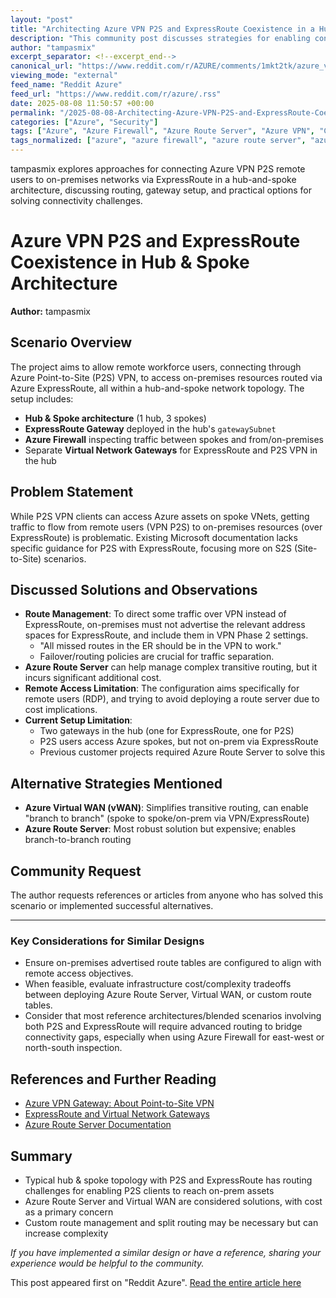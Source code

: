 ```yaml
---
layout: "post"
title: "Architecting Azure VPN P2S and ExpressRoute Coexistence in a Hub & Spoke Topology"
description: "This community post discusses strategies for enabling connectivity between Azure VPN Point-to-Site (P2S) users and on-premises resources via ExpressRoute, within a hub-and-spoke architecture. It highlights challenges, routing considerations, and cost-effective alternatives, including Azure Firewall, address space management, and the use (or avoidance) of Azure Route Server for remote workforce scenarios."
author: "tampasmix"
excerpt_separator: <!--excerpt_end-->
canonical_url: "https://www.reddit.com/r/AZURE/comments/1mkt2tk/azure_vpn_p2s_and_expressroute_coexistence/"
viewing_mode: "external"
feed_name: "Reddit Azure"
feed_url: "https://www.reddit.com/r/azure/.rss"
date: 2025-08-08 11:50:57 +00:00
permalink: "/2025-08-08-Architecting-Azure-VPN-P2S-and-ExpressRoute-Coexistence-in-a-Hub-and-Spoke-Topology.html"
categories: ["Azure", "Security"]
tags: ["Azure", "Azure Firewall", "Azure Route Server", "Azure VPN", "Community", "Cost Optimization", "ExpressRoute", "Hub And Spoke", "Network Architecture", "Network Security", "On Premises Connectivity", "Point To Site VPN", "RDP", "Remote Access", "Security", "Transitive Routing", "Virtual Network Gateway", "Virtual WAN"]
tags_normalized: ["azure", "azure firewall", "azure route server", "azure vpn", "community", "cost optimization", "expressroute", "hub and spoke", "network architecture", "network security", "on premises connectivity", "point to site vpn", "rdp", "remote access", "security", "transitive routing", "virtual network gateway", "virtual wan"]
---
```


tampasmix explores approaches for connecting Azure VPN P2S remote users to on-premises networks via ExpressRoute in a hub-and-spoke architecture, discussing routing, gateway setup, and practical options for solving connectivity challenges.<!--excerpt_end-->

# Azure VPN P2S and ExpressRoute Coexistence in Hub & Spoke Architecture

**Author:** tampasmix

## Scenario Overview

The project aims to allow remote workforce users, connecting through Azure Point-to-Site (P2S) VPN, to access on-premises resources routed via Azure ExpressRoute, all within a hub-and-spoke network topology. The setup includes:

- **Hub & Spoke architecture** (1 hub, 3 spokes)
- **ExpressRoute Gateway** deployed in the hub's `gatewaySubnet`
- **Azure Firewall** inspecting traffic between spokes and from/on-premises
- Separate **Virtual Network Gateways** for ExpressRoute and P2S VPN in the hub

## Problem Statement

While P2S VPN clients can access Azure assets on spoke VNets, getting traffic to flow from remote users (VPN P2S) to on-premises resources (over ExpressRoute) is problematic. Existing Microsoft documentation lacks specific guidance for P2S with ExpressRoute, focusing more on S2S (Site-to-Site) scenarios.

## Discussed Solutions and Observations

- **Route Management**: To direct some traffic over VPN instead of ExpressRoute, on-premises must not advertise the relevant address spaces for ExpressRoute, and include them in VPN Phase 2 settings.
  - "All missed routes in the ER should be in the VPN to work."
  - Failover/routing policies are crucial for traffic separation.
- **Azure Route Server** can help manage complex transitive routing, but it incurs significant additional cost.
- **Remote Access Limitation**: The configuration aims specifically for remote users (RDP), and trying to avoid deploying a route server due to cost implications.
- **Current Setup Limitation**:
  - Two gateways in the hub (one for ExpressRoute, one for P2S)
  - P2S users access Azure spokes, but not on-prem via ExpressRoute
  - Previous customer projects required Azure Route Server to solve this

## Alternative Strategies Mentioned

- **Azure Virtual WAN (vWAN)**: Simplifies transitive routing, can enable "branch to branch" (spoke to spoke/on-prem via VPN/ExpressRoute)
- **Azure Route Server**: Most robust solution but expensive; enables branch-to-branch routing

## Community Request

The author requests references or articles from anyone who has solved this scenario or implemented successful alternatives.

---

### Key Considerations for Similar Designs

- Ensure on-premises advertised route tables are configured to align with remote access objectives.
- When feasible, evaluate infrastructure cost/complexity tradeoffs between deploying Azure Route Server, Virtual WAN, or custom route tables.
- Consider that most reference architectures/blended scenarios involving both P2S and ExpressRoute will require advanced routing to bridge connectivity gaps, especially when using Azure Firewall for east-west or north-south inspection.

## References and Further Reading

- [Azure VPN Gateway: About Point-to-Site VPN](https://learn.microsoft.com/en-us/azure/vpn-gateway/point-to-site-about)
- [ExpressRoute and Virtual Network Gateways](https://learn.microsoft.com/en-us/azure/expressroute/expressroute-virtual-network-gateways)
- [Azure Route Server Documentation](https://learn.microsoft.com/en-us/azure/route-server/overview)

## Summary

- Typical hub & spoke topology with P2S and ExpressRoute has routing challenges for enabling P2S clients to reach on-prem assets
- Azure Route Server and Virtual WAN are considered solutions, with cost as a primary concern
- Custom route management and split routing may be necessary but can increase complexity

_If you have implemented a similar design or have a reference, sharing your experience would be helpful to the community._

This post appeared first on "Reddit Azure". [Read the entire article here](https://www.reddit.com/r/AZURE/comments/1mkt2tk/azure_vpn_p2s_and_expressroute_coexistence/)
